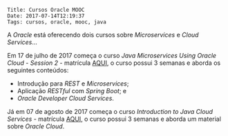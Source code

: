     Title: Cursos Oracle MOOC
    Date: 2017-07-14T12:19:37
    Tags: cursos, oracle, mooc, java

A _Oracle_ está oferecendo dois cursos sobre _Microservices_ e _Cloud Services_...

<!-- more -->

Em 17 de julho de 2017 começa o curso _Java Microservices Using Oracle Cloud - Session 2_ - matrícula [AQUI](https://apexapps.oracle.com/pls/apex/f?p=44785:149:11342201462029::NO:RP,149:P149_EVENT_ID,P149_PREV_PAGE:5535,2 "Clique aqui para matricular"), o curso possui 3 semanas e aborda os seguintes conteúdos:

 * Introdução para _REST_ e _Microservices_;
 * Aplicação _RESTful_ com _Spring Boot_; e
 * _Oracle Developer Cloud Services_.

Já em 07 de agosto de 2017 começa o curso _Introduction to Java Cloud Services_ - matrícula [AQUI](https://apexapps.oracle.com/pls/apex/f?p=44785:149:11342201462029::NO:RP,149:P149_EVENT_ID,P149_PREV_PAGE:5528,2 "Clique aqui para matricular"), o curso possui 3 semanas e aborda um material sobre _Oracle Cloud_.

